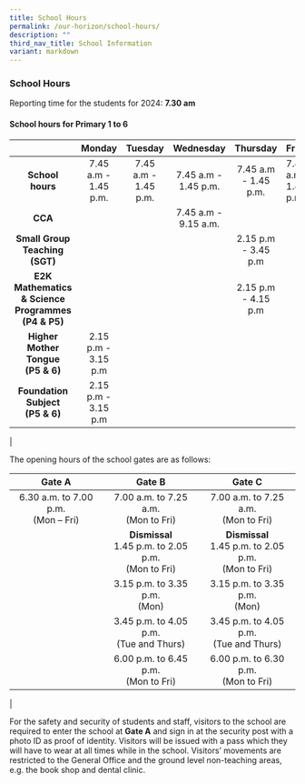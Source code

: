```yaml
---
title: School Hours
permalink: /our-horizon/school-hours/
description: ""
third_nav_title: School Information
variant: markdown
---
```

### **School Hours**
Reporting time for the students for 2024:&nbsp;**7.30 am**

#### **School hours for Primary 1 to 6**

|  | Monday | Tuesday  | Wednesday | Thursday | Friday |
|:---:|:---:|:---:|:---:|:---:|---|
| **School hours** | 7.45 a.m - 1.45 p.m. | 7.45 a.m - 1.45 p.m. | 7.45 a.m - 1.45 p.m. | 7.45 a.m - 1.45 p.m. | 7.45 a.m - 1.45 p.m. |
| **CCA** |  |   | 7.45 a.m - 9.15 a.m. |  |  |
| **Small Group Teaching (SGT)** |   |  |   | 2.15 p.m - 3.45 p.m |   |
| **E2K Mathematics &amp; Science Programmes<br>(P4 &amp; P5)** |   |   |   |  2.15 p.m - 4.15 p.m |   |
| **Higher Mother Tongue<br>(P5 &amp; 6)** | 2.15 p.m - 3.15 p.m  |   |   |   |   |
| **Foundation Subject<br>(P5 &amp; 6)** | 2.15 p.m - 3.15 p.m  |   |  |   |   |
|

The opening hours of the school gates are as follows:

| Gate A | Gate B | Gate C |
|:---:|:---:|:---:|
| 6.30 a.m. to 7.00 p.m.<br>(Mon – Fri)<br> | 7.00 a.m. to 7.25 a.m.<br>(Mon to Fri) | 7.00 a.m. to 7.25 a.m.<br>(Mon to Fri) |
|  | **Dismissal** <br> 1.45 p.m. to 2.05 p.m.<br>(Mon to Fri) | **Dismissal** <br> 1.45 p.m. to 2.05 p.m.<br>(Mon to Fri) |
|  | 3.15 p.m. to 3.35 p.m.<br>(Mon) | 3.15 p.m. to 3.35 p.m.<br>(Mon) |
|  | 3.45 p.m. to 4.05 p.m.<br>(Tue and Thurs) | 3.45 p.m. to 4.05 p.m.<br>(Tue and Thurs) |
|  | 6.00 p.m. to 6.45 p.m.<br>(Mon to Fri) | 6.00 p.m. to 6.30 p.m.<br>(Mon to Fri) |
|

For the safety and security of students and staff, visitors to the school are required to enter the school at&nbsp;**Gate A**&nbsp;and sign in at the security post with a photo ID as proof of identity. Visitors will be issued with a pass which they will have to wear at all times while in the school. Visitors’ movements are restricted to the General Office and the ground level non-teaching areas, e.g. the book shop and dental clinic.